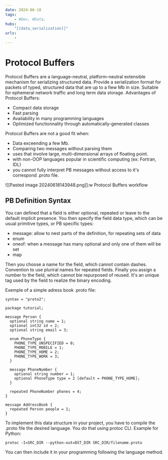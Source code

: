 ```yaml
---
date: 2024-06-18
tags:
    - #Dev, #Data, 
hubs:
    "[[data_serialization]]"
urls:
    -
---
```

# Protocol Buffers 

Protocol Buffers are a language-neutral, platform-neutral extensible mechanism for serializing structured data.
Provide a serialization format for packets of typed, structured data that are up to a fiew Mb in size. Suitable for ephemeral network traffic and long term data storage.
Advantages of Protocol Buffers:
- Compact data storage
- Fast parsing
- Availability in many programming languages
- Optimized functionnality through automatically-generated classes

Protocol Buffers are not a good fit when:
- Data exceending a few Mb.
- Comparing two messages without parsing them
- uses that involve large, multi-dimensional arrays of floating point.
- with non-OOP languages popular in scientific computing (ex: Fortran, IDL)
- you cannot fully interpret PB messages without access to it's correspond .proto file.

![[Pasted image 20240618143948.png]]:w
Protocol Buffers workflow

## PB Definition Syntax

You can defined that a field is either optional, repeated or leave to the default implicit presence.
You then specify the field data type, which can be usual primitive types, or PB specific types:
- message: allow to nest parts of the definition, for repeating sets of data
- enum
- oneof: when a message has many optional and only one of them will be set
- map

Then you choose a name for the field, which cannot contain dashes. Convention to use pluriral names for repeated
fields.
Finally you assign a number to the field, which cannot bie repurposed of reused. It's an unique tag used by
the field to realize the binary encoding.

Exemple of a simple adress book .proto file:
```
syntax = "proto2";

package tutorial;

message Person {
  optional string name = 1;
  optional int32 id = 2;
  optional string email = 3;

  enum PhoneType {
    PHONE_TYPE_UNSPECIFIED = 0;
    PHONE_TYPE_MOBILE = 1;
    PHONE_TYPE_HOME = 2;
    PHONE_TYPE_WORK = 3;
  }

  message PhoneNumber {
    optional string number = 1;
    optional PhoneType type = 2 [default = PHONE_TYPE_HOME];
  }

  repeated PhoneNumber phones = 4;
}

message AddressBook {
  repeated Person people = 1;
}
```

To implement this data structure in your project, you have to compile the .proto file the desired language.
You do that using protoc CLI. Example for Python:
```
protoc -I=SRC_DIR --python-out=DST_DIR SRC_DIR/filename.proto
```
You can then include it in your programming following the language method.
